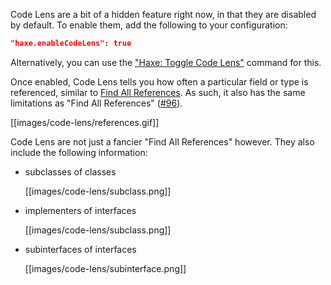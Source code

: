 Code Lens are a bit of a hidden feature right now, in that they are disabled by default. To enable them, add the following to your configuration:

```json
"haxe.enableCodeLens": true
```

Alternatively, you can use the ["Haxe: Toggle Code Lens"](/vshaxe/vshaxe/wiki/Commands#haxe-toggle-code-lens) command for this.

Once enabled, Code Lens tells you how often a particular field or type is referenced, similar to [Find All References](/vshaxe/vshaxe/wiki/Find-All-References). As such, it also has the same limitations as "Find All References" ([#96](/vshaxe/vshaxe/issues/96)).

[[images/code-lens/references.gif]]

Code Lens are not just a fancier "Find All References" however. They also include the following information:

- subclasses of classes

  [[images/code-lens/subclass.png]]

- implementers of interfaces

  [[images/code-lens/subclass.png]]

- subinterfaces of interfaces

  [[images/code-lens/subinterface.png]]